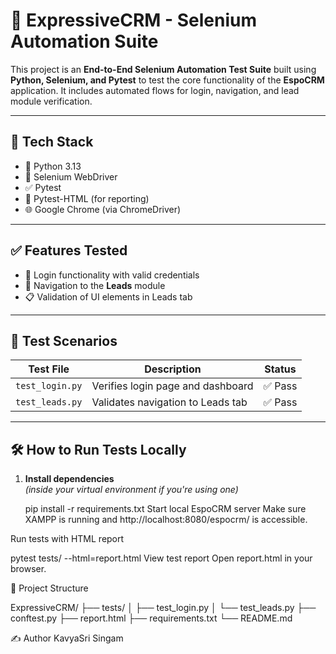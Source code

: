 # 🧪 ExpressiveCRM - Selenium Automation Suite

This project is an **End-to-End Selenium Automation Test Suite** built using **Python, Selenium, and Pytest** to test the core functionality of the **EspoCRM** application. It includes automated flows for login, navigation, and lead module verification.

---

## 🚀 Tech Stack

- 🐍 Python 3.13
- 🧪 Selenium WebDriver
- ✅ Pytest
- 🧾 Pytest-HTML (for reporting)
- 🌐 Google Chrome (via ChromeDriver)

---

## ✅ Features Tested

- 🔐 Login functionality with valid credentials
- 🧭 Navigation to the **Leads** module
- 📋 Validation of UI elements in Leads tab

---

## 🧪 Test Scenarios

| Test File         | Description                          | Status  |
|------------------|--------------------------------------|---------|
| `test_login.py`  | Verifies login page and dashboard    | ✅ Pass |
| `test_leads.py`  | Validates navigation to Leads tab    | ✅ Pass |

---

## 🛠️ How to Run Tests Locally

1. **Install dependencies**  
   *(inside your virtual environment if you're using one)*

   pip install -r requirements.txt
Start local EspoCRM server
Make sure XAMPP is running and http://localhost:8080/espocrm/ is accessible.

Run tests with HTML report

pytest tests/ --html=report.html
View test report
Open report.html in your browser.

📂 Project Structure

ExpressiveCRM/
├── tests/
│   ├── test_login.py
│   └── test_leads.py
├── conftest.py
├── report.html
├── requirements.txt
└── README.md

✍️ Author
KavyaSri Singam
